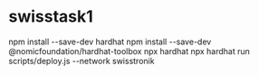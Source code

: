 # swisstask1

npm install --save-dev hardhat
npm install --save-dev @nomicfoundation/hardhat-toolbox
npx hardhat
npx hardhat run scripts/deploy.js --network swisstronik
